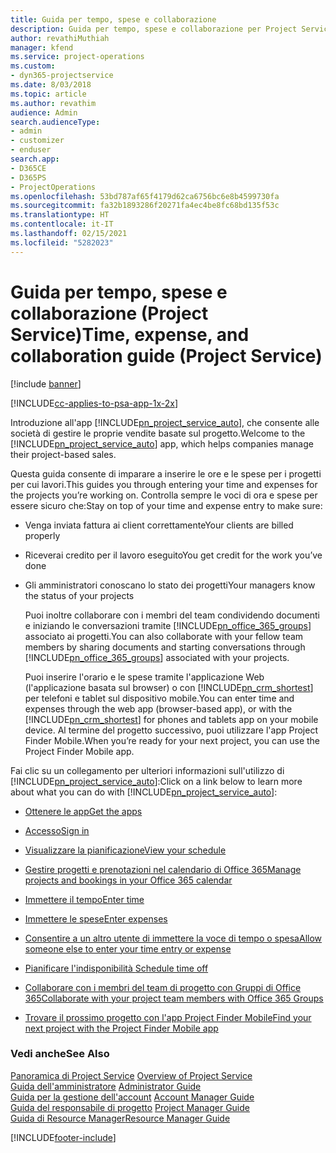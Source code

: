 ```yaml
---
title: Guida per tempo, spese e collaborazione
description: Guida per tempo, spese e collaborazione per Project Service
author: revathiMuthiah
manager: kfend
ms.service: project-operations
ms.custom:
- dyn365-projectservice
ms.date: 8/03/2018
ms.topic: article
ms.author: revathim
audience: Admin
search.audienceType:
- admin
- customizer
- enduser
search.app:
- D365CE
- D365PS
- ProjectOperations
ms.openlocfilehash: 53bd787af65f4179d62ca6756bc6e8b4599730fa
ms.sourcegitcommit: fa32b1893286f20271fa4ec4be8fc68bd135f53c
ms.translationtype: HT
ms.contentlocale: it-IT
ms.lasthandoff: 02/15/2021
ms.locfileid: "5282023"
---
```

# <a name="time-expense-and-collaboration-guide-project-service"></a><span data-ttu-id="165ff-103">Guida per tempo, spese e collaborazione (Project Service)</span><span class="sxs-lookup"><span data-stu-id="165ff-103">Time, expense, and collaboration guide (Project Service)</span></span>

[!include [banner](../includes/psa-now-project-operations.md)]

[!INCLUDE[cc-applies-to-psa-app-1x-2x](../includes/cc-applies-to-psa-app-1x-2x.md)]

<span data-ttu-id="165ff-104">Introduzione all'app [!INCLUDE[pn_project_service_auto](../includes/pn-project-service-auto.md)], che consente alle società di gestire le proprie vendite basate sul progetto.</span><span class="sxs-lookup"><span data-stu-id="165ff-104">Welcome to the [!INCLUDE[pn_project_service_auto](../includes/pn-project-service-auto.md)] app, which helps companies manage their project-based sales.</span></span> 
  
 <span data-ttu-id="165ff-105">Questa guida consente di imparare a inserire le ore e le spese per i progetti per cui lavori.</span><span class="sxs-lookup"><span data-stu-id="165ff-105">This guides you through entering your time and expenses for the projects you’re working on.</span></span> <span data-ttu-id="165ff-106">Controlla sempre le voci di ora e spese per essere sicuro che:</span><span class="sxs-lookup"><span data-stu-id="165ff-106">Stay on top of your time and expense entry to make sure:</span></span>  
  
- <span data-ttu-id="165ff-107">Venga inviata fattura ai client correttamente</span><span class="sxs-lookup"><span data-stu-id="165ff-107">Your clients are billed properly</span></span>  
  
- <span data-ttu-id="165ff-108">Riceverai credito per il lavoro eseguito</span><span class="sxs-lookup"><span data-stu-id="165ff-108">You get credit for the work you’ve done</span></span>  
  
- <span data-ttu-id="165ff-109">Gli amministratori conoscano lo stato dei progetti</span><span class="sxs-lookup"><span data-stu-id="165ff-109">Your managers know the status of your projects</span></span>  
  
  <span data-ttu-id="165ff-110">Puoi inoltre collaborare con i membri del team condividendo documenti e iniziando le conversazioni tramite [!INCLUDE[pn_office_365_groups](../includes/pn-office-365-groups.md)] associato ai progetti.</span><span class="sxs-lookup"><span data-stu-id="165ff-110">You can also collaborate with your fellow team members by sharing documents and starting conversations through [!INCLUDE[pn_office_365_groups](../includes/pn-office-365-groups.md)] associated with your projects.</span></span>  
  
  <span data-ttu-id="165ff-111">Puoi inserire l'orario e le spese tramite l'applicazione Web (l'applicazione basata sul browser) o con [!INCLUDE[pn_crm_shortest](../includes/pn-crm-shortest.md)] per telefoni e tablet sul dispositivo mobile.</span><span class="sxs-lookup"><span data-stu-id="165ff-111">You can enter time and expenses through the web app (browser-based app), or with the [!INCLUDE[pn_crm_shortest](../includes/pn-crm-shortest.md)] for phones and tablets app on your mobile device.</span></span> <span data-ttu-id="165ff-112">Al termine del progetto successivo, puoi utilizzare l'app Project Finder Mobile.</span><span class="sxs-lookup"><span data-stu-id="165ff-112">When you’re ready for your next project, you can use the Project Finder Mobile app.</span></span>  
  
<span data-ttu-id="165ff-113">Fai clic su un collegamento per ulteriori informazioni sull'utilizzo di [!INCLUDE[pn_project_service_auto](../includes/pn-project-service-auto.md)]:</span><span class="sxs-lookup"><span data-stu-id="165ff-113">Click on a link below to learn more about what you can do with [!INCLUDE[pn_project_service_auto](../includes/pn-project-service-auto.md)]:</span></span>  
  
-   [<span data-ttu-id="165ff-114">Ottenere le app</span><span class="sxs-lookup"><span data-stu-id="165ff-114">Get the apps</span></span>](../psa/get-apps.md)  
  
-   [<span data-ttu-id="165ff-115">Accesso</span><span class="sxs-lookup"><span data-stu-id="165ff-115">Sign in</span></span>](../psa/sign-in.md)  
  
-   [<span data-ttu-id="165ff-116">Visualizzare la pianificazione</span><span class="sxs-lookup"><span data-stu-id="165ff-116">View your schedule</span></span>](../psa/view-schedule.md)  
  
-   [<span data-ttu-id="165ff-117">Gestire progetti e prenotazioni nel calendario di Office 365</span><span class="sxs-lookup"><span data-stu-id="165ff-117">Manage projects and bookings in your Office 365 calendar</span></span>](../psa/manage-project-bookings-office-365-calendar.md)  
  
-   [<span data-ttu-id="165ff-118">Immettere il tempo</span><span class="sxs-lookup"><span data-stu-id="165ff-118">Enter time</span></span>](../psa/enter-time.md)  
  
-   [<span data-ttu-id="165ff-119">Immettere le spese</span><span class="sxs-lookup"><span data-stu-id="165ff-119">Enter expenses</span></span>](../psa/enter-expenses.md)  
  
-   [<span data-ttu-id="165ff-120">Consentire a un altro utente di immettere la voce di tempo o spesa</span><span class="sxs-lookup"><span data-stu-id="165ff-120">Allow someone else to enter your time entry or expense</span></span>](../psa/allow-someone-else-enter-time-entry-expense.md)  
  
-   [<span data-ttu-id="165ff-121">Pianificare l'indisponibilità </span><span class="sxs-lookup"><span data-stu-id="165ff-121">Schedule time off</span></span>](../psa/schedule-time-off.md)  
  
-   [<span data-ttu-id="165ff-122">Collaborare con i membri del team di progetto con Gruppi di Office 365</span><span class="sxs-lookup"><span data-stu-id="165ff-122">Collaborate with your project team members with Office 365 Groups</span></span>](../psa/collaborate-project-team-members-office-365-groups.md)  
  
-   [<span data-ttu-id="165ff-123">Trovare il prossimo progetto con l'app Project Finder Mobile</span><span class="sxs-lookup"><span data-stu-id="165ff-123">Find your next project with the Project Finder Mobile app</span></span>](../psa/find-next-project-finder-mobile-app.md)  
  
### <a name="see-also"></a><span data-ttu-id="165ff-124">Vedi anche</span><span class="sxs-lookup"><span data-stu-id="165ff-124">See Also</span></span>  
 <span data-ttu-id="165ff-125">[Panoramica di Project Service](../psa/overview.md) </span><span class="sxs-lookup"><span data-stu-id="165ff-125">[Overview of Project Service](../psa/overview.md) </span></span>  
 <span data-ttu-id="165ff-126">[Guida dell'amministratore](../psa/admin-guide.md) </span><span class="sxs-lookup"><span data-stu-id="165ff-126">[Administrator Guide](../psa/admin-guide.md) </span></span>  
 <span data-ttu-id="165ff-127">[Guida per la gestione dell'account](../psa/account-manager-guide.md) </span><span class="sxs-lookup"><span data-stu-id="165ff-127">[Account Manager Guide](../psa/account-manager-guide.md) </span></span>  
 <span data-ttu-id="165ff-128">[Guida del responsabile di progetto](../psa/project-manager-guide.md) </span><span class="sxs-lookup"><span data-stu-id="165ff-128">[Project Manager Guide](../psa/project-manager-guide.md) </span></span>  
 [<span data-ttu-id="165ff-129">Guida di Resource Manager</span><span class="sxs-lookup"><span data-stu-id="165ff-129">Resource Manager Guide</span></span>](../psa/resource-manager-guide.md)   


[!INCLUDE[footer-include](../includes/footer-banner.md)]